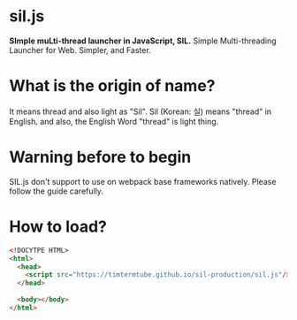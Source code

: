 # sil.js
**SImple muLti-thread launcher in JavaScript, SIL.** 
Simple Multi-threading Launcher for Web. Simpler, and Faster.

# What is the origin of name?
It means thread and also light as "Sil". 
Sil (Korean: 실) means "thread" in English. and also, the English Word "thread" is light thing.

# Warning before to begin
SIL.js don't support to use on webpack base frameworks natively.
Please follow the guide carefully.

# How to load?
```html
<!DOCYTPE HTML>
<html>
  <head> 
    <script src="https://timtermtube.github.io/sil-production/sil.js"/> <- This is only way what can use SIL.js.
  </head>
  
  <body></body>
</html>

```

